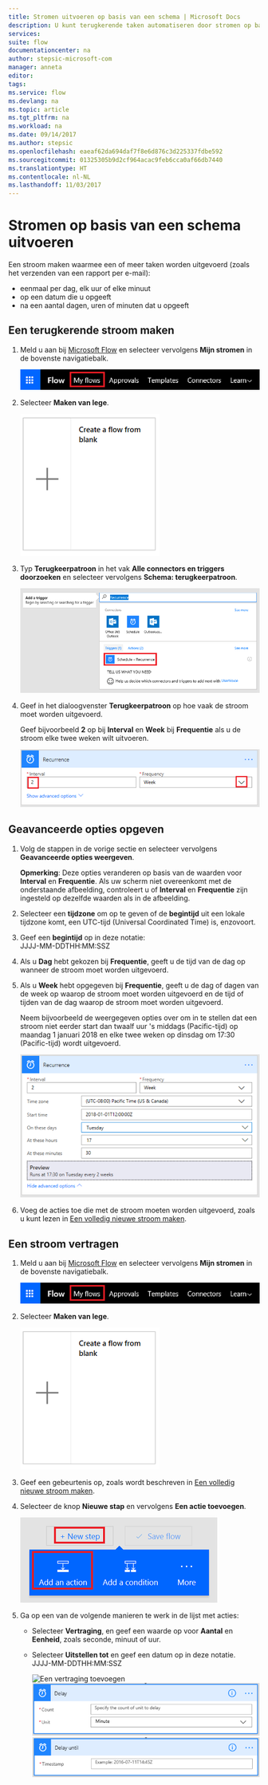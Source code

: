 ```yaml
---
title: Stromen uitvoeren op basis van een schema | Microsoft Docs
description: U kunt terugkerende taken automatiseren door stromen op basis van een schema uit te voeren, bijvoorbeeld elke dag of elk uur.
services: 
suite: flow
documentationcenter: na
author: stepsic-microsoft-com
manager: anneta
editor: 
tags: 
ms.service: flow
ms.devlang: na
ms.topic: article
ms.tgt_pltfrm: na
ms.workload: na
ms.date: 09/14/2017
ms.author: stepsic
ms.openlocfilehash: eaeaf62da694daf7f8e6d876c3d225337fdbe592
ms.sourcegitcommit: 01325305b9d2cf964acac9feb6cca0af66db7440
ms.translationtype: HT
ms.contentlocale: nl-NL
ms.lasthandoff: 11/03/2017
---
```

# <a name="run-flows-on-a-schedule"></a>Stromen op basis van een schema uitvoeren
Een stroom maken waarmee een of meer taken worden uitgevoerd (zoals het verzenden van een rapport per e-mail):

* eenmaal per dag, elk uur of elke minuut
* op een datum die u opgeeft
* na een aantal dagen, uren of minuten dat u opgeeft

## <a name="create-a-recurring-flow"></a>Een terugkerende stroom maken
1. Meld u aan bij [Microsoft Flow](https://flow.microsoft.com) en selecteer vervolgens **Mijn stromen** in de bovenste navigatiebalk.
   
    ![De optie Mijn stromen](./media/run-scheduled-tasks/create-flow.png)
2. Selecteer **Maken van lege**.
   
    ![Een volledig nieuwe stroom maken](./media/run-scheduled-tasks/create-from-blank.png)
3. Typ **Terugkeerpatroon** in het vak **Alle connectors en triggers doorzoeken** en selecteer vervolgens **Schema: terugkeerpatroon**.
   
    ![Trigger voor terugkeerpatroon vinden](./media/run-scheduled-tasks/select-recurrence.png)
4. Geef in het dialoogvenster **Terugkeerpatroon** op hoe vaak de stroom moet worden uitgevoerd.
   
    Geef bijvoorbeeld **2** op bij **Interval** en **Week** bij **Frequentie** als u de stroom elke twee weken wilt uitvoeren.
   
    ![Terugkeerpatroon opgeven](./media/run-scheduled-tasks/specify-recurrence.png)

## <a name="specify-advanced-options"></a>Geavanceerde opties opgeven
1. Volg de stappen in de vorige sectie en selecteer vervolgens **Geavanceerde opties weergeven**.
   
    **Opmerking**: Deze opties veranderen op basis van de waarden voor **Interval** en **Frequentie**. Als uw scherm niet overeenkomt met de onderstaande afbeelding, controleert u of **Interval** en **Frequentie** zijn ingesteld op dezelfde waarden als in de afbeelding.
2. Selecteer een **tijdzone** om op te geven of de **begintijd** uit een lokale tijdzone komt, een UTC-tijd (Universal Coordinated Time) is, enzovoort.
3. Geef een **begintijd** op in deze notatie:
   <br>JJJJ-MM-DDTHH:MM:SSZ
4. Als u **Dag** hebt gekozen bij **Frequentie**, geeft u de tijd van de dag op wanneer de stroom moet worden uitgevoerd.
5. Als u **Week** hebt opgegeven bij **Frequentie**, geeft u de dag of dagen van de week op waarop de stroom moet worden uitgevoerd en de tijd of tijden van de dag waarop de stroom moet worden uitgevoerd.
   
    Neem bijvoorbeeld de weergegeven opties over om in te stellen dat een stroom niet eerder start dan twaalf uur 's middags (Pacific-tijd) op maandag 1 januari 2018 en elke twee weken op dinsdag om 17:30 (Pacific-tijd) wordt uitgevoerd.
   
    ![Geavanceerde opties opgeven](./media/run-scheduled-tasks/advanced-options.png)
6. Voeg de acties toe die met de stroom moeten worden uitgevoerd, zoals u kunt lezen in [Een volledig nieuwe stroom maken](get-started-logic-flow.md).

## <a name="delay-a-flow"></a>Een stroom vertragen
1. Meld u aan bij [Microsoft Flow](https://flow.microsoft.com) en selecteer vervolgens **Mijn stromen** in de bovenste navigatiebalk.
   
    ![Een volledig nieuwe stroom maken](./media/run-scheduled-tasks/create-flow.png)
2. Selecteer **Maken van lege**.
   
    ![Een volledig nieuwe stroom maken](./media/run-scheduled-tasks/create-from-blank.png)
3. Geef een gebeurtenis op, zoals wordt beschreven in [Een volledig nieuwe stroom maken](get-started-logic-flow.md).
4. Selecteer de knop **Nieuwe stap** en vervolgens **Een actie toevoegen**.
   
    ![Optie voor het toevoegen van een actie aan een stroom](./media/run-scheduled-tasks/add-action.png)
5. Ga op een van de volgende manieren te werk in de lijst met acties:
   
   * Selecteer **Vertraging**, en geef een waarde op voor **Aantal** en **Eenheid**, zoals seconde, minuut of uur.
   * Selecteer **Uitstellen tot** en geef een datum op in deze notatie.<br>JJJJ-MM-DDTHH:MM:SSZ
     
     ![Een vertraging toevoegen](./media/run-scheduled-tasks/add-delay.png)
     ![Een vertraging opgeven in tijdseenheden](./media/run-scheduled-tasks/delay.png)
     ![Vertraging tot een bepaald moment opgeven](./media/run-scheduled-tasks/delay-until.png)

